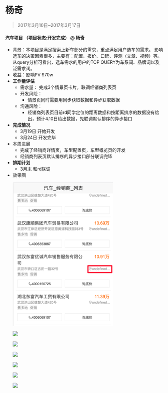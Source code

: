 # 杨奇

> 2017年3月10日~2017年3月17日

#### 汽车项目 （项目状态:开发完成） @ 杨奇 
- 背景：本项目是满足搜索上新车部分的需求，重点满足用户选车的需求。 影响选车的决策因素很多，主要有：配置、报价、口碑、评测（文章、视频）等。从query分析可看出，选车需求的用户的TOP QUERY为车系词、品牌词以及泛需求词。
- 收益：影响PV 970w 
- **工作量评估** 
  - 需求量：
  完成3个情景页卡片，联调经销商列表页
  - 开发风险：
     - 情景页同时需要用同步获取数据和异步获取数据
  - 沟通风险：
     - 经销商列表页目前rd同学定位的距离数据和按距离排序的数据没有给出，预计4.10日给出数据，先联调默认排序的异步接口
- **完成情况** 
   - 3月19日 开始开发
   - 3月24日 开发完毕
- 本周进展
   - 完成了经销商详情页，车型配置页，车型概览页的开发
   - 经销商列表页默认排序的异步接口部分联调完毕
- **排期计划**
   - 3月末  和rd联调
- 效果图
    <p><img src="../2017-03-24/img/yangqi/agency-list1.png" width="320"></p>
    <p><img src="../2017-03-24/img/yangqi/vehicle-agency.png" width="320"></p>
    <p><img src="../2017-03-24/img/yangqi/vehicle-ask.png" width="320"></p>
    <p><img src="../2017-03-24/img/yangqi/vehicle-con.png" width="320"></p>
    <p><img src="../2017-03-24/img/yangqi/vehicle-config.png" width="320"></p>
    <p><img src="../2017-03-24/img/yangqi/vehicle-pic.png" width="320"></p>
    <p><img src="../2017-03-24/img/yangqi/vehicle-pub.png" width="320"></p>